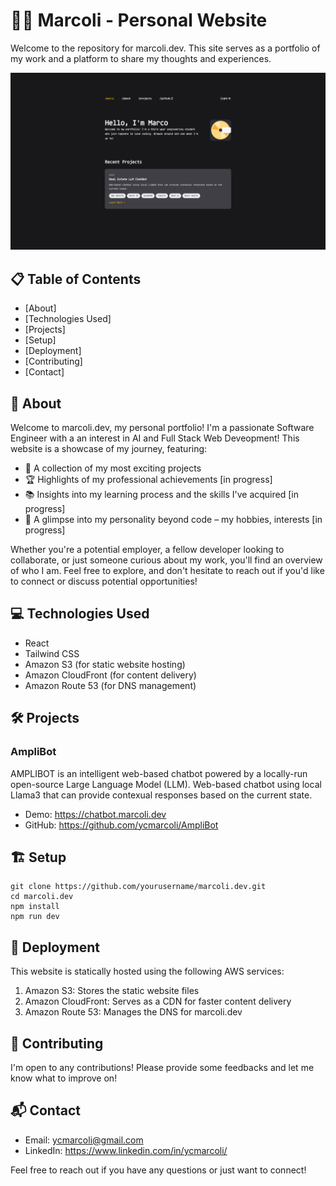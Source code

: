 # 👨‍💻 Marcoli - Personal Website

Welcome to the repository for marcoli.dev. This site serves as a portfolio of my work and a platform to share my thoughts and experiences.

![marcoli.dev preview](./preview.png)

## 📋 Table of Contents
- [About]
- [Technologies Used]
- [Projects]
- [Setup]
- [Deployment]
- [Contributing]
- [Contact]

## 🌟 About
Welcome to marcoli.dev, my personal portfolio! I'm a passionate Software Engineer with a an interest in AI and Full Stack Web Deveopment! This website is a showcase of my journey, featuring:

- 🚀 A collection of my most exciting projects
- 🏆 Highlights of my professional achievements [in progress]
- 📚 Insights into my learning process and the skills I've acquired [in progress]
- 🎨 A glimpse into my personality beyond code – my hobbies, interests [in progress]

Whether you're a potential employer, a fellow developer looking to collaborate, or just someone curious about my work, you'll find an overview of who I am. Feel free to explore, and don't hesitate to reach out if you'd like to connect or discuss potential opportunities!

## 💻 Technologies Used
- React
- Tailwind CSS
- Amazon S3 (for static website hosting)
- Amazon CloudFront (for content delivery)
- Amazon Route 53 (for DNS management)

## 🛠️ Projects
### AmpliBot

AMPLIBOT is an intelligent web-based chatbot powered by a locally-run open-source Large Language Model (LLM). Web-based chatbot using local Llama3 that can provide contexual responses based on the current state.

- Demo: https://chatbot.marcoli.dev
- GitHub: https://github.com/ycmarcoli/AmpliBot

## 🏗️ Setup
```
git clone https://github.com/yourusername/marcoli.dev.git
cd marcoli.dev
npm install
npm run dev
```

## 🚀 Deployment
This website is statically hosted using the following AWS services:
1. Amazon S3: Stores the static website files
2. Amazon CloudFront: Serves as a CDN for faster content delivery
3. Amazon Route 53: Manages the DNS for marcoli.dev

## 🤝 Contributing
I'm open to any contributions! Please provide some feedbacks and let me know what to improve on!

## 📬 Contact
- Email: ycmarcoli@gmail.com
- LinkedIn: https://www.linkedin.com/in/ycmarcoli/

Feel free to reach out if you have any questions or just want to connect!

